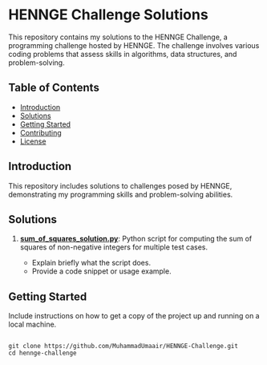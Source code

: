# HENNGE Challenge Solutions

This repository contains my solutions to the HENNGE Challenge, a programming challenge hosted by HENNGE. The challenge involves various coding problems that assess skills in algorithms, data structures, and problem-solving.

## Table of Contents

- [Introduction](#introduction)
- [Solutions](#solutions)
- [Getting Started](#getting-started)
- [Contributing](#contributing)
- [License](#license)

## Introduction

This repository includes solutions to challenges posed by HENNGE, demonstrating my programming skills and problem-solving abilities.

## Solutions

1. [**sum_of_squares_solution.py**](sum_of_squares_solution.py): Python script for computing the sum of squares of non-negative integers for multiple test cases.

   - Explain briefly what the script does.
   - Provide a code snippet or usage example.

## Getting Started

Include instructions on how to get a copy of the project up and running on a local machine.

```

git clone https://github.com/MuhammadUmaair/HENNGE-Challenge.git
cd hennge-challenge

```
